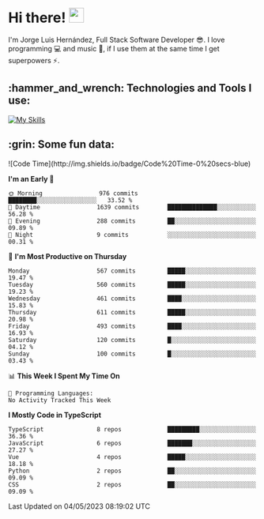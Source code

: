 <h1 align="left">
 <abc>
  <br>Hi there! <img src="https://user-images.githubusercontent.com/42378118/110234147-e3259600-7f4e-11eb-95be-0c4047144dea.gif" width="30"><br>
 </abc>
</h1>

I'm Jorge Luis Hernández, Full Stack Software Developer :sunglasses:. I love programming :computer: and music :musical_score:, if I use them at the same time I get superpowers :zap:. 


<h2 align="left">:hammer_and_wrench: Technologies and Tools I use:</h2>

[![My Skills](https://skillicons.dev/icons?i=js,ts,html,css,py,vue,react,next,nest,postgres,mysql)](https://skillicons.dev)

<h2 align="left">:grin: Some fun data:</h2>
<!--START_SECTION:waka-->
![Code Time](http://img.shields.io/badge/Code%20Time-0%20secs-blue)

**I'm an Early 🐤** 

```text
🌞 Morning                976 commits         ████████░░░░░░░░░░░░░░░░░   33.52 % 
🌆 Daytime                1639 commits        ██████████████░░░░░░░░░░░   56.28 % 
🌃 Evening                288 commits         ██░░░░░░░░░░░░░░░░░░░░░░░   09.89 % 
🌙 Night                  9 commits           ░░░░░░░░░░░░░░░░░░░░░░░░░   00.31 % 
```
📅 **I'm Most Productive on Thursday** 

```text
Monday                   567 commits         █████░░░░░░░░░░░░░░░░░░░░   19.47 % 
Tuesday                  560 commits         █████░░░░░░░░░░░░░░░░░░░░   19.23 % 
Wednesday                461 commits         ████░░░░░░░░░░░░░░░░░░░░░   15.83 % 
Thursday                 611 commits         █████░░░░░░░░░░░░░░░░░░░░   20.98 % 
Friday                   493 commits         ████░░░░░░░░░░░░░░░░░░░░░   16.93 % 
Saturday                 120 commits         █░░░░░░░░░░░░░░░░░░░░░░░░   04.12 % 
Sunday                   100 commits         █░░░░░░░░░░░░░░░░░░░░░░░░   03.43 % 
```


📊 **This Week I Spent My Time On** 

```text
💬 Programming Languages: 
No Activity Tracked This Week
```

**I Mostly Code in TypeScript** 

```text
TypeScript               8 repos             █████████░░░░░░░░░░░░░░░░   36.36 % 
JavaScript               6 repos             ███████░░░░░░░░░░░░░░░░░░   27.27 % 
Vue                      4 repos             █████░░░░░░░░░░░░░░░░░░░░   18.18 % 
Python                   2 repos             ██░░░░░░░░░░░░░░░░░░░░░░░   09.09 % 
CSS                      2 repos             ██░░░░░░░░░░░░░░░░░░░░░░░   09.09 % 
```




 Last Updated on 04/05/2023 08:19:02 UTC
<!--END_SECTION:waka-->
